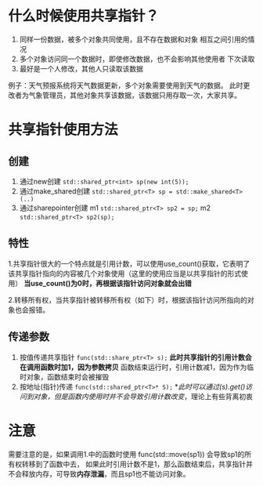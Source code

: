 # 什么时候使用共享指针？

1. 同样一份数据，被多个对象共同使用，且不存在数据和对象
相互之间引用的情况
2. 多个对象访问同一个数据时，即使修改数据，也不会影响其他使用者
下次读取
3. 最好是一个人修改，其他人只读取该数据

例子：天气预报系统将天气数据更新，多个对象需要使用到天气的数据。
此时更改者为气象管理员，其他对象共享该数据，该数据只用存取一次，大家共享。

# 共享指针使用方法

## 创建

1. 通过new创建
`std::shared_ptr<int> sp(new int(5));`
2. 通过make_shared<T>创建
`std::shared_ptr<T> sp = std::make_shared<T>(..)`
3. 通过sharepointer创建
m1 `std::shared_ptr<T> sp2 = sp;`
m2 `std::shared_ptr<T> sp2(sp);`

## 特性

1.共享指针很大的一个特点就是引用计数，可以使用use_count()获取，它表明了
该共享指针指向的内容被几个对象使用（这里的使用应当是以共享指针的形式使用）
**当use_count()为0时，再根据该指针访问对象就会出错**

2.转移所有权，当共享指针被转移所有权（如下）时，根据该指针访问所指向的对象也会报错。

## 传递参数

1. 按值传递共享指针
`func(std::share_ptr<T> s);`
**此时共享指针的引用计数会在调用函数时加1，因为参数拷贝**
函数结束运行时，引用计数减1，因为作为临时对象，函数结束时会被摧毁
2. 按地址(指针)传递
`func(std::shared_ptr<T>* S);`
**此时可以通过(*s).get()访问到对象，但是函数内使用时并不会导致引用计数改变**，理论上有些背离初衷

# 注意

需要注意的是，如果调用1.中的函数时使用 func(std::move(sp1)) 会导致sp1的所有权转移到了函数中去，
如果此时引用计数不是1，那么函数结束后，共享指针并不会释放内存，可导致**内存泄漏**，而且sp1也不能访问对象。
